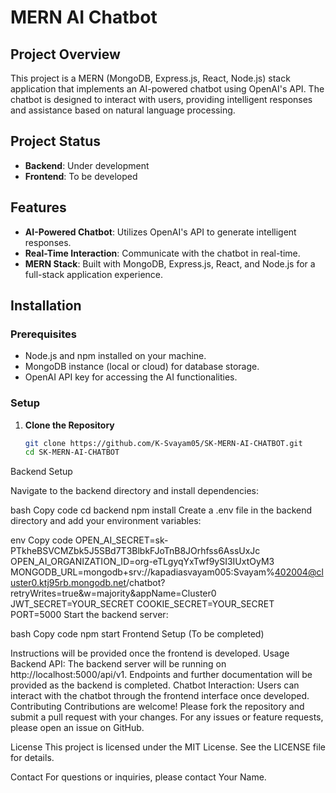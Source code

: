 # MERN AI Chatbot

## Project Overview

This project is a MERN (MongoDB, Express.js, React, Node.js) stack application that implements an AI-powered chatbot using OpenAI's API. The chatbot is designed to interact with users, providing intelligent responses and assistance based on natural language processing.

## Project Status

- **Backend**: Under development
- **Frontend**: To be developed

## Features

- **AI-Powered Chatbot**: Utilizes OpenAI's API to generate intelligent responses.
- **Real-Time Interaction**: Communicate with the chatbot in real-time.
- **MERN Stack**: Built with MongoDB, Express.js, React, and Node.js for a full-stack application experience.

## Installation

### Prerequisites

- Node.js and npm installed on your machine.
- MongoDB instance (local or cloud) for database storage.
- OpenAI API key for accessing the AI functionalities.

### Setup

1. **Clone the Repository**

   ```bash
   git clone https://github.com/K-Svayam05/SK-MERN-AI-CHATBOT.git
   cd SK-MERN-AI-CHATBOT
Backend Setup

Navigate to the backend directory and install dependencies:

bash
Copy code
cd backend
npm install
Create a .env file in the backend directory and add your environment variables:

env
Copy code
OPEN_AI_SECRET=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
OPEN_AI_ORGANIZATION_ID=org-eTLgyqYxTwf9ySI3IUxtOyM3
MONGODB_URL=mongodb+srv://kapadiasvayam005:Svayam%402004@cluster0.ktj95rb.mongodb.net/chatbot?retryWrites=true&w=majority&appName=Cluster0
JWT_SECRET=YOUR_SECRET
COOKIE_SECRET=YOUR_SECRET
PORT=5000
Start the backend server:

bash
Copy code
npm start
Frontend Setup (To be completed)

Instructions will be provided once the frontend is developed.
Usage
Backend API: The backend server will be running on http://localhost:5000/api/v1. Endpoints and further documentation will be provided as the backend is completed.
Chatbot Interaction: Users can interact with the chatbot through the frontend interface once developed.
Contributing
Contributions are welcome! Please fork the repository and submit a pull request with your changes. For any issues or feature requests, please open an issue on GitHub.

License
This project is licensed under the MIT License. See the LICENSE file for details.

Contact
For questions or inquiries, please contact Your Name.
